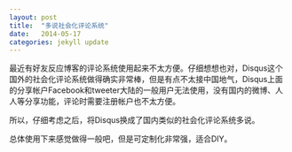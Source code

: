 ```yaml
---
layout: post
title:  "多说社会化评论系统"
date:   2014-05-17
categories: jekyll update
---
```

最近有好友反应博客的评论系统使用起来不太方便。仔细想想也对，Disqus这个国外的社会化评论系统做得确实非常棒，但是有点不太接中国地气，Disqus上面的分享帐户Facebook和tweeter大陆的一般用户无法使用，没有国内的微博、人人等分享功能，评论时需要注册帐户也不太方便。

所以，仔细考虑之后，将Disqus换成了国内类似的社会化评论系统多说。

总体使用下来感觉做得一般吧，但是可定制化非常强，适合DIY。
